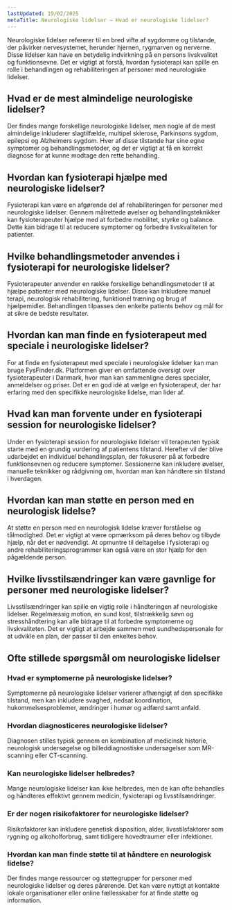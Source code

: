 ```yaml
---
lastUpdated: 19/02/2025
metaTitle: Neurologiske lidelser – Hvad er neurologiske lidelser?
---
```


Neurologiske lidelser refererer til en bred vifte af sygdomme og tilstande, der påvirker nervesystemet, herunder hjernen, rygmarven og nerverne. Disse lidelser kan have en betydelig indvirkning på en persons livskvalitet og funktionsevne. Det er vigtigt at forstå, hvordan fysioterapi kan spille en rolle i behandlingen og rehabiliteringen af personer med neurologiske lidelser.

## Hvad er de mest almindelige neurologiske lidelser?

Der findes mange forskellige neurologiske lidelser, men nogle af de mest almindelige inkluderer slagtilfælde, multipel sklerose, Parkinsons sygdom, epilepsi og Alzheimers sygdom. Hver af disse tilstande har sine egne symptomer og behandlingsmetoder, og det er vigtigt at få en korrekt diagnose for at kunne modtage den rette behandling.

## Hvordan kan fysioterapi hjælpe med neurologiske lidelser?

Fysioterapi kan være en afgørende del af rehabiliteringen for personer med neurologiske lidelser. Gennem målrettede øvelser og behandlingsteknikker kan fysioterapeuter hjælpe med at forbedre mobilitet, styrke og balance. Dette kan bidrage til at reducere symptomer og forbedre livskvaliteten for patienter.

## Hvilke behandlingsmetoder anvendes i fysioterapi for neurologiske lidelser?

Fysioterapeuter anvender en række forskellige behandlingsmetoder til at hjælpe patienter med neurologiske lidelser. Disse kan inkludere manuel terapi, neurologisk rehabilitering, funktionel træning og brug af hjælpemidler. Behandlingen tilpasses den enkelte patients behov og mål for at sikre de bedste resultater.

## Hvordan kan man finde en fysioterapeut med speciale i neurologiske lidelser?

For at finde en fysioterapeut med speciale i neurologiske lidelser kan man bruge FysFinder.dk. Platformen giver en omfattende oversigt over fysioterapeuter i Danmark, hvor man kan sammenligne deres specialer, anmeldelser og priser. Det er en god idé at vælge en fysioterapeut, der har erfaring med den specifikke neurologiske lidelse, man lider af.

## Hvad kan man forvente under en fysioterapi session for neurologiske lidelser?

Under en fysioterapi session for neurologiske lidelser vil terapeuten typisk starte med en grundig vurdering af patientens tilstand. Herefter vil der blive udarbejdet en individuel behandlingsplan, der fokuserer på at forbedre funktionsevnen og reducere symptomer. Sessionerne kan inkludere øvelser, manuelle teknikker og rådgivning om, hvordan man kan håndtere sin tilstand i hverdagen.

## Hvordan kan man støtte en person med en neurologisk lidelse?

At støtte en person med en neurologisk lidelse kræver forståelse og tålmodighed. Det er vigtigt at være opmærksom på deres behov og tilbyde hjælp, når det er nødvendigt. At opmuntre til deltagelse i fysioterapi og andre rehabiliteringsprogrammer kan også være en stor hjælp for den pågældende person.

## Hvilke livsstilsændringer kan være gavnlige for personer med neurologiske lidelser?

Livsstilsændringer kan spille en vigtig rolle i håndteringen af neurologiske lidelser. Regelmæssig motion, en sund kost, tilstrækkelig søvn og stresshåndtering kan alle bidrage til at forbedre symptomerne og livskvaliteten. Det er vigtigt at arbejde sammen med sundhedspersonale for at udvikle en plan, der passer til den enkeltes behov.

## Ofte stillede spørgsmål om neurologiske lidelser

### Hvad er symptomerne på neurologiske lidelser?

Symptomerne på neurologiske lidelser varierer afhængigt af den specifikke tilstand, men kan inkludere svaghed, nedsat koordination, hukommelsesproblemer, ændringer i humør og adfærd samt anfald.

### Hvordan diagnosticeres neurologiske lidelser?

Diagnosen stilles typisk gennem en kombination af medicinsk historie, neurologisk undersøgelse og billeddiagnostiske undersøgelser som MR-scanning eller CT-scanning.

### Kan neurologiske lidelser helbredes?

Mange neurologiske lidelser kan ikke helbredes, men de kan ofte behandles og håndteres effektivt gennem medicin, fysioterapi og livsstilsændringer.

### Er der nogen risikofaktorer for neurologiske lidelser?

Risikofaktorer kan inkludere genetisk disposition, alder, livsstilsfaktorer som rygning og alkoholforbrug, samt tidligere hovedtraumer eller infektioner.

### Hvordan kan man finde støtte til at håndtere en neurologisk lidelse?

Der findes mange ressourcer og støttegrupper for personer med neurologiske lidelser og deres pårørende. Det kan være nyttigt at kontakte lokale organisationer eller online fællesskaber for at finde støtte og information.
